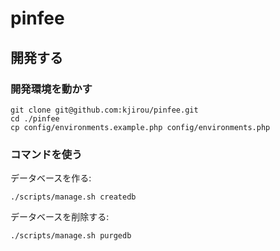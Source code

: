 pinfee
======


## 開発する

### 開発環境を動かす

```
git clone git@github.com:kjirou/pinfee.git
cd ./pinfee
cp config/environments.example.php config/environments.php
```


### コマンドを使う

データベースを作る:

```
./scripts/manage.sh createdb
```

データベースを削除する:

```
./scripts/manage.sh purgedb
```
